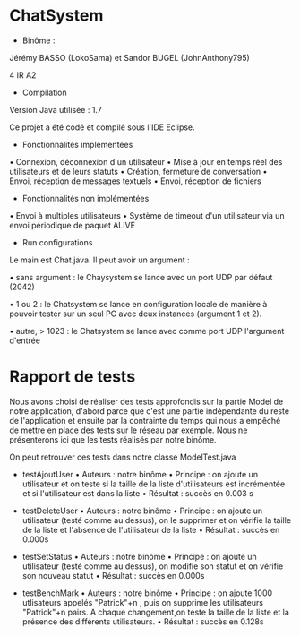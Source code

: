 # ChatSystem

- Binôme :

Jérémy BASSO (LokoSama) et Sandor BUGEL (JohnAnthony795)

4 IR A2


- Compilation

Version Java utilisée : 1.7

Ce projet a été codé et compilé sous l'IDE Eclipse.

- Fonctionnalités implémentées

• Connexion, déconnexion d'un utilisateur
• Mise à jour en temps réel des utilisateurs et de leurs statuts
• Création, fermeture de conversation
• Envoi, réception de messages textuels
• Envoi, réception de fichiers

- Fonctionnalités non implémentées

• Envoi à multiples utilisateurs
• Système de timeout d'un utilisateur via un envoi périodique de paquet ALIVE

- Run configurations 

Le main est Chat.java. Il peut avoir un argument :

• sans argument : le Chaysystem se lance avec un port UDP par défaut (2042)

• 1 ou 2 : le Chatsystem se lance en configuration locale de manière à pouvoir tester sur un seul PC avec deux instances (argument 1 et 2).

• autre, > 1023 : le Chatsystem se lance avec comme port UDP l'argument d'entrée


# Rapport de tests

Nous avons choisi de réaliser des tests approfondis sur la partie Model de notre application, d'abord parce que c'est une partie indépendante du reste de l'application et ensuite par la contrainte du temps qui nous a empêché de mettre en place des tests sur le réseau par exemple. Nous ne présenterons ici que les tests réalisés par notre binôme.

On peut retrouver ces tests dans notre classe ModelTest.java

- testAjoutUser
• Auteurs : notre binôme
• Principe : on ajoute un utilisateur et on teste si la taille de la liste d'utilisateurs est incrémentée et si l'utilisateur est dans la liste
• Résultat : succès en 0.003 s

- testDeleteUser
• Auteurs : notre binôme
• Principe : on ajoute un utilisateur (testé comme au dessus), on le supprimer et on vérifie la taille de la liste et l'absence de l'utilisateur de la liste
• Résultat : succès en 0.000s

- testSetStatus
• Auteurs : notre binôme
• Principe : on ajoute un utilisateur (testé comme au dessus), on modifie son statut et on vérifie son nouveau statut
• Résultat : succès en 0.000s

- testBenchMark
• Auteurs : notre binôme
• Principe : on ajoute 1000 utlisateurs appelés "Patrick"+n , puis on supprime les utilisateurs "Patrick"+n pairs. A chaque changement,on teste la taille de la liste et la présence des différents utilisateurs.
• Résultat : succès en 0.128s




